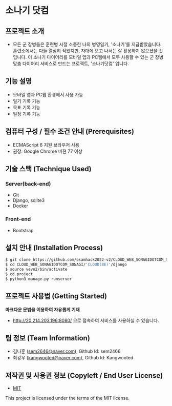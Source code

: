 # 소나기 닷컴

## 프로젝트 소개
- 모든 군 장병들은 훈련병 시절 소중한 나의 병영일기, '소나기'를 지급받았습니다. 훈련소에서는 다들 열심히 적었지만, 자대에 오고 나서는 잘 활용하지 않으셨을 것입니다. 이 소나기 다이어리를 모바일 앱과 PC웹에서 모두 사용할 수 있는 군 장병 맞춤 다이어리 서비스로 만드는 프로젝트, '소나기닷컴' 입니다.


## 기능 설명
 - 모바일 앱과 PC웹 환경에서 사용 가능
 - 일기 기록 기능
 - 목표 기록 기능
 - 일정 기록 기능

## 컴퓨터 구성 / 필수 조건 안내 (Prerequisites)
* ECMAScript 6 지원 브라우저 사용
* 권장: Google Chrome 버젼 77 이상

## 기술 스택 (Technique Used) 
### Server(back-end)
 - Git
 - Django, sqlite3
 - Docker
 
### Front-end
 -  Bootstrap

## 설치 안내 (Installation Process)
```bash
$ git clone https://github.com/osamhack2022-v2/CLOUD_WEB_SONAGIDOTCOM_SONAGI.git
$ cd CLOUD_WEB_SONAGIDOTCOM_SONAGI/'CLOUD(BE)'/django
$ source vevn2/bin/activate
$ cd project
$ python3 manage.py runserver
```

## 프로젝트 사용법 (Getting Started)
**마크다운 문법을 이용하여 자유롭게 기재**
 - http://20.214.203.196:8080/ 으로 접속하여 서비스를 사용하실 수 있습니다.
 
## 팀 정보 (Team Information)
- 김나훈 (sem2646@naver.com), Github Id: sem2466
- 최강우 (kangwooted@naver.com), Github Id: Kangwooted

## 저작권 및 사용권 정보 (Copyleft / End User License)
 * [MIT]([https://github.com/osamhack2022/CLOUD_WEB_SONAGIDOTCOM_SONAGI/license.md])

This project is licensed under the terms of the MIT license.
